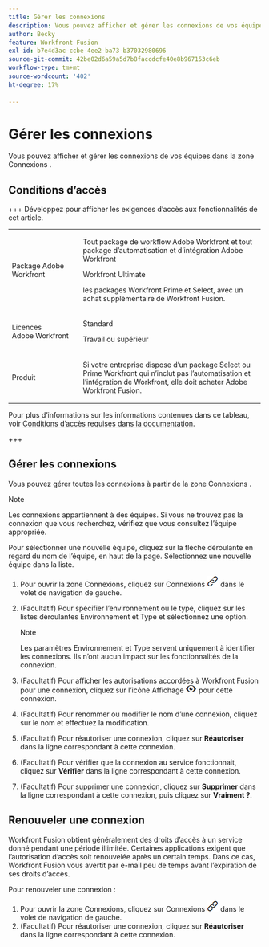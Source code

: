 ```yaml
---
title: Gérer les connexions
description: Vous pouvez afficher et gérer les connexions de vos équipes dans la zone Connexions .
author: Becky
feature: Workfront Fusion
exl-id: b7e4d3ac-ccbe-4ee2-ba73-b37032980696
source-git-commit: 42be02d6a59a5d7b8faccdcfe40e8b967153c6eb
workflow-type: tm+mt
source-wordcount: '402'
ht-degree: 17%

---
```


# Gérer les connexions

Vous pouvez afficher et gérer les connexions de vos équipes dans la zone Connexions .

## Conditions d’accès

+++ Développez pour afficher les exigences d’accès aux fonctionnalités de cet article.

<table style="table-layout:auto">
 <col> 
 <col> 
 <tbody> 
  <tr> 
   <td role="rowheader">Package Adobe Workfront</td> 
   <td> <p>Tout package de workflow Adobe Workfront et tout package d’automatisation et d’intégration Adobe Workfront</p><p>Workfront Ultimate</p><p>les packages Workfront Prime et Select, avec un achat supplémentaire de Workfront Fusion.</p> </td> 
  </tr> 
  <tr data-mc-conditions=""> 
   <td role="rowheader">Licences Adobe Workfront</td> 
   <td> <p>Standard</p><p>Travail ou supérieur</p> </td> 
  </tr> 
  <tr> 
   <td role="rowheader">Produit</td> 
   <td>
   <p>Si votre entreprise dispose d’un package Select ou Prime Workfront qui n’inclut pas l’automatisation et l’intégration de Workfront, elle doit acheter Adobe Workfront Fusion.</li></ul>
   </td> 
  </tr>
 </tbody> 
</table>

Pour plus d’informations sur les informations contenues dans ce tableau, voir [Conditions d’accès requises dans la documentation](/help/workfront-fusion/references/licenses-and-roles/access-level-requirements-in-documentation.md).

+++

## Gérer les connexions

Vous pouvez gérer toutes les connexions à partir de la zone Connexions .

>[!NOTE]
>
>Les connexions appartiennent à des équipes. Si vous ne trouvez pas la connexion que vous recherchez, vérifiez que vous consultez l’équipe appropriée.
>
>Pour sélectionner une nouvelle équipe, cliquez sur la flèche déroulante en regard du nom de l’équipe, en haut de la page. Sélectionnez une nouvelle équipe dans la liste.

1. Pour ouvrir la zone Connexions, cliquez sur Connexions ![icône Connexions](assets/connections-icon.png) dans le volet de navigation de gauche.
1. (Facultatif) Pour spécifier l’environnement ou le type, cliquez sur les listes déroulantes Environnement et Type et sélectionnez une option.

   >[!NOTE]
   >
   >Les paramètres Environnement et Type servent uniquement à identifier les connexions. Ils n’ont aucun impact sur les fonctionnalités de la connexion.

1. (Facultatif) Pour afficher les autorisations accordées à Workfront Fusion pour une connexion, cliquez sur l’icône Affichage ![Afficher les autorisations de connexion](assets/view-connection-permissions.png) pour cette connexion.
1. (Facultatif) Pour renommer ou modifier le nom d’une connexion, cliquez sur le nom et effectuez la modification.
1. (Facultatif) Pour réautoriser une connexion, cliquez sur **Réautoriser** dans la ligne correspondant à cette connexion.
1. (Facultatif) Pour vérifier que la connexion au service fonctionnait, cliquez sur **Vérifier** dans la ligne correspondant à cette connexion.
1. (Facultatif) Pour supprimer une connexion, cliquez sur **Supprimer** dans la ligne correspondant à cette connexion, puis cliquez sur **Vraiment ?**.

## Renouveler une connexion

Workfront Fusion obtient généralement des droits d’accès à un service donné pendant une période illimitée. Certaines applications exigent que l’autorisation d’accès soit renouvelée après un certain temps. Dans ce cas, Workfront Fusion vous avertit par e-mail peu de temps avant l’expiration de ses droits d’accès.

Pour renouveler une connexion :

1. Pour ouvrir la zone Connexions, cliquez sur Connexions ![icône Connexions](assets/connections-icon.png) dans le volet de navigation de gauche.
1. (Facultatif) Pour réautoriser une connexion, cliquez sur **Réautoriser** dans la ligne correspondant à cette connexion.
